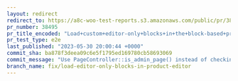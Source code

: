 ```yaml
---
layout: redirect
redirect_to: https://a8c-woo-test-reports.s3.amazonaws.com/public/pr/38495/e2e/index.html
pr_number: 38495
pr_title_encoded: "Load+custom+editor-only+blocks+in+the+block-based+product+editor"
pr_test_type: e2e
last_published: "2023-05-30 20:00:44 +0000"
commit_sha: ba878f3deea09c6e5f1795ed169780cb58693069
commit_message: "Use PageController::is_admin_page() instead of checking query params …"
branch_name: fix/load-editor-only-blocks-in-product-editor
---
```

